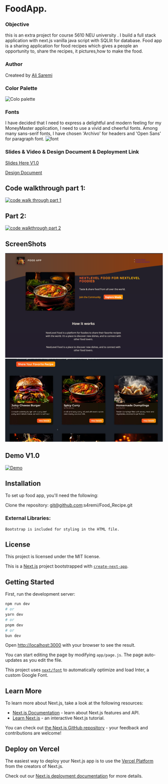 # FoodApp.

### Objective

this is an extra project for course 5610 NEU university . I build a full stack application with next.js vanilla java script with SQLlit for database. Food app is a sharing application for food recipes which gives a people an opportunity to, share the recipes, it pictures,how to make the food.

### Author

Createed by [Ali Saremi](https://github.com/s4remi)

### Color Palette

![Colo palette]()

### Fonts

I have decided that I need to express a delightful and modern feeling for my MoneyMaster application, I need to use a vivid and cheerful fonts. Among many sans-serif fonts, I have chosen 'Archivo' for headers and 'Open Sans' for paragraph font.
![font](./data/font.png)

### Slides & Video & Design Document & Deployment Link

[Slides Here V1.0](https://docs.google.com/presentation/d/1I4QXTGN8Cr7uGZmi4jpsKrviu5BcBpyd8YvkVkVrOUI/edit?usp=sharing)

[Design Document]()

## Code walkthrough part 1:

[![code walk through part 1](https://img.youtube.com/vi/v=4Qp9swMuFdc.jpg)](https://www.youtube.com/watch?v=4Qp9swMuFdc)

## Part 2:

[![code walkthrough part 2](https://img.youtube.com/vi/v=yY5mgzHjW7M.jpg)](https://www.youtube.com/watch?v=yY5mgzHjW7M)

## ScreenShots

![Screenshots without accessability ](./assets/screenshot1.png)
![Screenshots without accessibility ](./assets/screenshot2.png)

## Demo V1.0

[![Demo](https://img.youtube.com/vi/5HiuIU3SyY.jpg)](https://www.youtube.com/watch?v=_5HiuIU3SyY)

## Installation

To set up food app, you'll need the following:

Clone the repository: git@github.com:s4remi/Food_Recipe.git

### External Libraries:

    Bootstrap is included for styling in the HTML file.

## License

This project is licensed under the MIT license.

This is a [Next.js](https://nextjs.org/) project bootstrapped with [`create-next-app`](https://github.com/vercel/next.js/tree/canary/packages/create-next-app).

## Getting Started

First, run the development server:

```bash
npm run dev
# or
yarn dev
# or
pnpm dev
# or
bun dev
```

Open [http://localhost:3000](http://localhost:3000) with your browser to see the result.

You can start editing the page by modifying `app/page.js`. The page auto-updates as you edit the file.

This project uses [`next/font`](https://nextjs.org/docs/basic-features/font-optimization) to automatically optimize and load Inter, a custom Google Font.

## Learn More

To learn more about Next.js, take a look at the following resources:

- [Next.js Documentation](https://nextjs.org/docs) - learn about Next.js features and API.
- [Learn Next.js](https://nextjs.org/learn) - an interactive Next.js tutorial.

You can check out [the Next.js GitHub repository](https://github.com/vercel/next.js/) - your feedback and contributions are welcome!

## Deploy on Vercel

The easiest way to deploy your Next.js app is to use the [Vercel Platform](https://vercel.com/new?utm_medium=default-template&filter=next.js&utm_source=create-next-app&utm_campaign=create-next-app-readme) from the creators of Next.js.

Check out our [Next.js deployment documentation](https://nextjs.org/docs/deployment) for more details.
